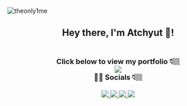 <p align="left"> <img src="https://komarev.com/ghpvc/?username=theonly1me&label=Views&color=blue&style=plastic" alt="theonly1me" /> </p>

<div align='center'>
  <h2> Hey there, I'm Atchyut 👋! </h2>
</div>

<h3 align="center">
  <br/>
  Click below to view my portfolio 👇🏼
  <br/>
  <a href="https://atchyut.dev" target="_blank"><img src="https://img.icons8.com/bubbles/200/000000/domain.png"/></a>
  <br/>
  🧛🏼 Socials 👇🏼
  <br/>
  <br/>
  <a href="https://www.linkedin.com/in/atchyutpulavarthi/" target="_blank">
  <img src="https://img.icons8.com/cute-clipart/64/000000/linkedin.png"/>
  </a>
  <a href="mailto:pulavarthi.preetham@gmail.com" target="_blank"> 
  <img src="https://img.icons8.com/cute-clipart/64/000000/gmail.png"/>
  </a>
  <a href="https://www.instagram.com/pulavarthi.preetham/" target="_blank">
  <img src="https://img.icons8.com/cute-clipart/64/000000/instagram-new.png"/>
  </a>
  <a href="https://twitter.com/AtchyutPreetham/" target="_blank">
  <img src="https://img.icons8.com/cute-clipart/64/000000/twitter.png"/>
  </a>
</h3>
